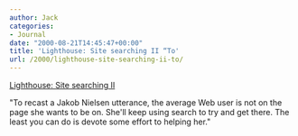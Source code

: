 ```yaml
---
author: Jack
categories:
- Journal
date: "2000-08-21T14:45:47+00:00"
title: 'Lighthouse: Site searching II “To'
url: /2000/lighthouse-site-searching-ii-to/
---
```


[Lighthouse: Site searching II][1]

"To recast a Jakob Nielsen utterance, the average Web user is not on the page she wants to be on. She'll keep using search to try and get there. The least you can do is devote some effort to helping her."

 [1]: http://www.shorewalker.com/design/design61.html